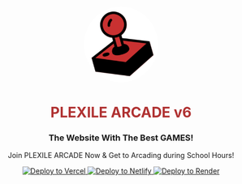 <p align="center">
<kbd>
<img style="border-radius:50%" height="150px" src="/images/plexilearcade.png">
</kbd>
</p>
<h1 align="center" style="color: #b03232;">PLEXILE ARCADE v6</h1>
<h3 align="center">The Website With The Best GAMES!</h3></center>
<p align="center">Join PLEXILE ARCADE Now & Get to Arcading during School Hours!</p>


<div align="center">
  <a target="_blank" href="https://vercel.com/new/clone?repository-url=https://replit.com/github/PLEXILENetwork/v5">
    <img alt="Deploy to Vercel" src="https://binbashbanana.github.io/deploy-buttons/buttons/remade/vercel.svg">
  </a>
  <a target="_blank" href="https://app.netlify.com/start/deploy?repository=https://github.com/PLEXILENetwork/v5">
    <img alt="Deploy to Netlify" src="https://binbashbanana.github.io/deploy-buttons/buttons/official/netlify.svg">
  </a>
  <a target="_blank" href="https://render.com/deploy?repo=https://github.com/PLEXILENetwork/v5">
    <img alt="Deploy to Render" src="https://binbashbanana.github.io/deploy-buttons/buttons/official/render.svg">
  </a>
</div>
